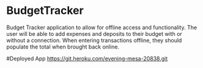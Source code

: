# BudgetTracker
Budget Tracker application to allow for offline access and functionality.
The user will be able to add expenses and deposits to their budget with or without a connection. When entering transactions offline, they should populate the total when brought back online.

#Deployed App
https://git.heroku.com/evening-mesa-20838.git
